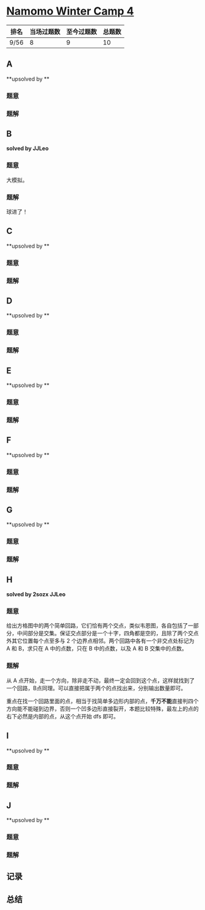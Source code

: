 # [Namomo Winter Camp 4](https://vjudge.net/contest/420568)

| 排名 | 当场过题数 | 至今过题数 | 总题数 |
| ---- | ---------- | ---------- | ------ |
| 9/56 | 8          | 9          | 10     |

## **A**

**upsolved by **

### 题意



### 题解



## **B**

**solved by JJLeo**

### 题意

大模拟。

### 题解

球进了！

## **C**

**upsolved by **

### 题意



### 题解



## **D**

**upsolved by **

### 题意



### 题解



## **E**

**upsolved by **

### 题意



### 题解



## **F**

**upsolved by **

### 题意



### 题解



## **G**

**upsolved by **

### 题意



### 题解



## **H**

**solved by 2sozx JJLeo**

### 题意

给出方格图中的两个简单回路，它们恰有两个交点，类似韦恩图，各自包括了一部分，中间部分是交集。保证交点部分是一个十字，四角都是空的，且除了两个交点外其它位置每个点至多与 2 个边界点相邻。两个回路中各有一个非交点处标记为 A 和 B，求只在 A 中的点数，只在 B 中的点数，以及 A 和 B 交集中的点数。

### 题解

从 A 点开始，走一个方向，除非走不动，最终一定会回到这个点，这样就找到了一个回路，B点同理。可以直接把属于两个的点找出来，分别输出数量即可。

重点在找一个回路里面的点，相当于找简单多边形内部的点，**千万不能**直接判四个方向能不能碰到边界，否则一个凹多边形直接裂开，本题比较特殊，最左上的点的右下必然是内部的点，从这个点开始 dfs 即可。

## **I**

**upsolved by **

### 题意



### 题解



## **J**

**upsolved by **

### 题意



### 题解





## **记录**



## **总结**

